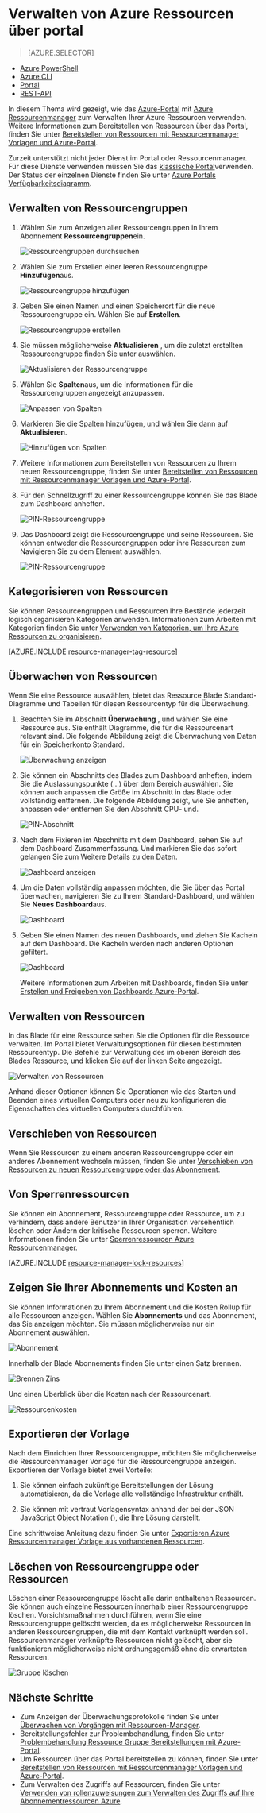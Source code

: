 <properties 
    pageTitle="Verwenden Sie zum Verwalten von Azure Ressourcen Azure-Portal | Microsoft Azure" 
    description="Verwenden Sie zum Verwalten von Ressourcen Azure-Portal und Azure Ressource verwalten. Zeigt, wie für die Arbeit mit Dashboards zu Ressourcen zu überwachen." 
    services="azure-resource-manager,azure-portal" 
    documentationCenter="" 
    authors="tfitzmac" 
    manager="timlt" 
    editor="tysonn"/>

<tags 
    ms.service="azure-resource-manager" 
    ms.workload="multiple" 
    ms.tgt_pltfrm="na" 
    ms.devlang="na" 
    ms.topic="article" 
    ms.date="09/12/2016" 
    ms.author="tomfitz"/>

# <a name="manage-azure-resources-through-portal"></a>Verwalten von Azure Ressourcen über portal

> [AZURE.SELECTOR]
- [Azure PowerShell](../powershell-azure-resource-manager.md)
- [Azure CLI](../xplat-cli-azure-resource-manager.md)
- [Portal](resource-group-portal.md) 
- [REST-API](../resource-manager-rest-api.md)

In diesem Thema wird gezeigt, wie das [Azure-Portal](https://portal.azure.com) mit [Azure Ressourcenmanager](../azure-resource-manager/resource-group-overview.md) zum Verwalten Ihrer Azure Ressourcen verwenden. Weitere Informationen zum Bereitstellen von Ressourcen über das Portal, finden Sie unter [Bereitstellen von Ressourcen mit Ressourcenmanager Vorlagen und Azure-Portal](../resource-group-template-deploy-portal.md).

Zurzeit unterstützt nicht jeder Dienst im Portal oder Ressourcenmanager. Für diese Dienste verwenden müssen Sie das [klassische Portal](https://manage.windowsazure.com)verwenden. Der Status der einzelnen Dienste finden Sie unter [Azure Portals Verfügbarkeitsdiagramm](https://azure.microsoft.com/features/azure-portal/availability/).

## <a name="manage-resource-groups"></a>Verwalten von Ressourcengruppen

1. Wählen Sie zum Anzeigen aller Ressourcengruppen in Ihrem Abonnement **Ressourcengruppen**ein.

    ![Ressourcengruppen durchsuchen](./media/resource-group-portal/browse-groups.png)

1. Wählen Sie zum Erstellen einer leeren Ressourcengruppe **Hinzufügen**aus.

    ![Ressourcengruppe hinzufügen](./media/resource-group-portal/add-resource-group.png)

1. Geben Sie einen Namen und einen Speicherort für die neue Ressourcengruppe ein. Wählen Sie auf **Erstellen**.

    ![Ressourcengruppe erstellen](./media/resource-group-portal/create-empty-group.png)

1. Sie müssen möglicherweise **Aktualisieren** , um die zuletzt erstellten Ressourcengruppe finden Sie unter auswählen.

    ![Aktualisieren der Ressourcengruppe](./media/resource-group-portal/refresh-resource-groups.png)

1. Wählen Sie **Spalten**aus, um die Informationen für die Ressourcengruppen angezeigt anzupassen.

    ![Anpassen von Spalten](./media/resource-group-portal/select-columns.png)

1. Markieren Sie die Spalten hinzufügen, und wählen Sie dann auf **Aktualisieren**.

    ![Hinzufügen von Spalten](./media/resource-group-portal/add-columns.png)

1. Weitere Informationen zum Bereitstellen von Ressourcen zu Ihrem neuen Ressourcengruppe, finden Sie unter [Bereitstellen von Ressourcen mit Ressourcenmanager Vorlagen und Azure-Portal](../resource-group-template-deploy-portal.md).

1. Für den Schnellzugriff zu einer Ressourcengruppe können Sie das Blade zum Dashboard anheften.

    ![PIN-Ressourcengruppe](./media/resource-group-portal/pin-group.png)

1. Das Dashboard zeigt die Ressourcengruppe und seine Ressourcen. Sie können entweder die Ressourcengruppen oder ihre Ressourcen zum Navigieren Sie zu dem Element auswählen.

    ![PIN-Ressourcengruppe](./media/resource-group-portal/show-resource-group-dashboard.png)

## <a name="tag-resources"></a>Kategorisieren von Ressourcen

Sie können Ressourcengruppen und Ressourcen Ihre Bestände jederzeit logisch organisieren Kategorien anwenden. Informationen zum Arbeiten mit Kategorien finden Sie unter [Verwenden von Kategorien, um Ihre Azure Ressourcen zu organisieren](../resource-group-using-tags.md).

[AZURE.INCLUDE [resource-manager-tag-resource](../../includes/resource-manager-tag-resources.md)]

## <a name="monitor-resources"></a>Überwachen von Ressourcen

Wenn Sie eine Ressource auswählen, bietet das Ressource Blade Standard-Diagramme und Tabellen für diesen Ressourcentyp für die Überwachung.

1. Beachten Sie im Abschnitt **Überwachung** , und wählen Sie eine Ressource aus. Sie enthält Diagramme, die für die Ressourcenart relevant sind. Die folgende Abbildung zeigt die Überwachung von Daten für ein Speicherkonto Standard.

    ![Überwachung anzeigen](./media/resource-group-portal/show-monitoring.png)

1. Sie können ein Abschnitts des Blades zum Dashboard anheften, indem Sie die Auslassungspunkte (...) über dem Bereich auswählen. Sie können auch anpassen die Größe im Abschnitt in das Blade oder vollständig entfernen. Die folgende Abbildung zeigt, wie Sie anheften, anpassen oder entfernen Sie den Abschnitt CPU- und.

    ![PIN-Abschnitt](./media/resource-group-portal/pin-cpu-section.png)

1. Nach dem Fixieren im Abschnitts mit dem Dashboard, sehen Sie auf dem Dashboard Zusammenfassung. Und markieren Sie das sofort gelangen Sie zum Weitere Details zu den Daten.

    ![Dashboard anzeigen](./media/resource-group-portal/view-startboard.png)

1. Um die Daten vollständig anpassen möchten, die Sie über das Portal überwachen, navigieren Sie zu Ihrem Standard-Dashboard, und wählen Sie **Neues Dashboard**aus.

    ![Dashboard](./media/resource-group-portal/dashboard.png)

1. Geben Sie einen Namen des neuen Dashboards, und ziehen Sie Kacheln auf dem Dashboard. Die Kacheln werden nach anderen Optionen gefiltert.

    ![Dashboard](./media/resource-group-portal/create-dashboard.png)

     Weitere Informationen zum Arbeiten mit Dashboards, finden Sie unter [Erstellen und Freigeben von Dashboards Azure-Portal](azure-portal-dashboards.md).

## <a name="manage-resources"></a>Verwalten von Ressourcen

In das Blade für eine Ressource sehen Sie die Optionen für die Ressource verwalten. Im Portal bietet Verwaltungsoptionen für diesen bestimmten Ressourcentyp. Die Befehle zur Verwaltung des im oberen Bereich des Blades Ressource, und klicken Sie auf der linken Seite angezeigt.

![Verwalten von Ressourcen](./media/resource-group-portal/manage-resources.png)

Anhand dieser Optionen können Sie Operationen wie das Starten und Beenden eines virtuellen Computers oder neu zu konfigurieren die Eigenschaften des virtuellen Computers durchführen.

## <a name="move-resources"></a>Verschieben von Ressourcen

Wenn Sie Ressourcen zu einem anderen Ressourcengruppe oder ein anderes Abonnement wechseln müssen, finden Sie unter [Verschieben von Ressourcen zu neuen Ressourcengruppe oder das Abonnement](../resource-group-move-resources.md).

## <a name="lock-resources"></a>Von Sperrenressourcen

Sie können ein Abonnement, Ressourcengruppe oder Ressource, um zu verhindern, dass andere Benutzer in Ihrer Organisation versehentlich löschen oder Ändern der kritische Ressourcen sperren. Weitere Informationen finden Sie unter [Sperrenressourcen Azure Ressourcenmanager](../resource-group-lock-resources.md).

[AZURE.INCLUDE [resource-manager-lock-resources](../../includes/resource-manager-lock-resources.md)]

## <a name="view-your-subscription-and-costs"></a>Zeigen Sie Ihrer Abonnements und Kosten an

Sie können Informationen zu Ihrem Abonnement und die Kosten Rollup für alle Ressourcen anzeigen. Wählen Sie **Abonnements** und das Abonnement, das Sie anzeigen möchten. Sie müssen möglicherweise nur ein Abonnement auswählen.

![Abonnement](./media/resource-group-portal/select-subscription.png)

Innerhalb der Blade Abonnements finden Sie unter einen Satz brennen.

![Brennen Zins](./media/resource-group-portal/burn-rate.png)

Und einen Überblick über die Kosten nach der Ressourcenart.

![Ressourcenkosten](./media/resource-group-portal/cost-by-resource.png)

## <a name="export-template"></a>Exportieren der Vorlage

Nach dem Einrichten Ihrer Ressourcengruppe, möchten Sie möglicherweise die Ressourcenmanager Vorlage für die Ressourcengruppe anzeigen. Exportieren der Vorlage bietet zwei Vorteile:

1. Sie können einfach zukünftige Bereitstellungen der Lösung automatisieren, da die Vorlage alle vollständige Infrastruktur enthält.

2. Sie können mit vertraut Vorlagensyntax anhand der bei der JSON JavaScript Object Notation (), die Ihre Lösung darstellt.

Eine schrittweise Anleitung dazu finden Sie unter [Exportieren Azure Ressourcenmanager Vorlage aus vorhandenen Ressourcen](../resource-manager-export-template.md).

## <a name="delete-resource-group-or-resources"></a>Löschen von Ressourcengruppe oder Ressourcen

Löschen einer Ressourcengruppe löscht alle darin enthaltenen Ressourcen. Sie können auch einzelne Ressourcen innerhalb einer Ressourcengruppe löschen. Vorsichtsmaßnahmen durchführen, wenn Sie eine Ressourcengruppe gelöscht werden, da es möglicherweise Ressourcen in anderen Ressourcengruppen, die mit dem Kontakt verknüpft werden soll. Ressourcenmanager verknüpfte Ressourcen nicht gelöscht, aber sie funktionieren möglicherweise nicht ordnungsgemäß ohne die erwarteten Ressourcen.

![Gruppe löschen](./media/resource-group-portal/delete-group.png)

## <a name="next-steps"></a>Nächste Schritte

- Zum Anzeigen der Überwachungsprotokolle finden Sie unter [Überwachen von Vorgängen mit Ressourcen-Manager](../resource-group-audit.md).
- Bereitstellungsfehler zur Problembehandlung, finden Sie unter [Problembehandlung Ressource Gruppe Bereitstellungen mit Azure-Portal](../resource-manager-troubleshoot-deployments-portal.md).
- Um Ressourcen über das Portal bereitstellen zu können, finden Sie unter [Bereitstellen von Ressourcen mit Ressourcenmanager Vorlagen und Azure-Portal](../resource-group-template-deploy-portal.md).
- Zum Verwalten des Zugriffs auf Ressourcen, finden Sie unter [Verwenden von rollenzuweisungen zum Verwalten des Zugriffs auf Ihre Abonnementressourcen Azure](../active-directory/role-based-access-control-configure.md).







